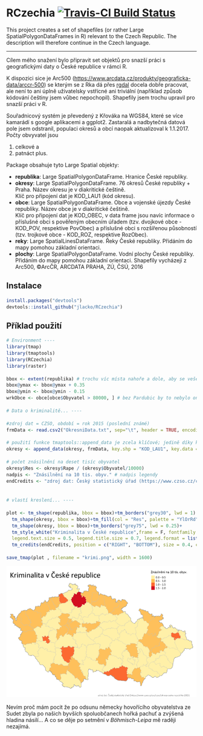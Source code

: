 # RCzechia  [![Travis-CI Build Status](https://travis-ci.org/jlacko/RCzechia.svg?branch=master)](https://travis-ci.org/jlacko/RCzechia)

This project creates a set of shapefiles (or rather Large SpatialPolygonDataFrames in R) relevant to the Czech Republic. The description will therefore continue in the Czech language.
- - - - - 
Cílem mého snažení bylo připravit set objektů pro snazší práci s geografickými daty o České republice v rámci R. 

K dispozici sice je Arc500 (https://www.arcdata.cz/produkty/geograficka-data/arccr-500) se kterým se z Rka dá přes [rgdal](https://cran.r-project.org/web/packages/rgdal/index.html) docela dobře pracovat, ale není to ani úplně uživatelsky vstřícné ani triviální (například způsob kódování češtiny jsem vůbec nepochopil). Shapefily jsem trochu upravil pro snazší práci v R.

Souřadnicový systém je převedený z Křováka na WGS84, které se více kamarádí s google aplikacemi a ggplot2. Zastaralá a nadbytečná datová pole jsem odstranil, populaci okresů a obcí naopak aktualizoval k 1.1.2017. Počty obvyvatel jsou  
1) celkové a  
2) patnáct plus.

Package obsahuje tyto Large Spatial objekty:
* **republika**: Large SpatialPolygonDataFrame. Hranice České republiky.
* **okresy**: Large SpatialPolygonDataFrame. 76 okresů České republiky + Praha. Název okresu je v diakritické češtině.  
Klíč pro připojení dat je KOD_LAU1 (kód okresu).
* **obce**: Large SpatialPolygonDataFrame. Obce a vojenské újezdy České republiky. Název obce je v diakritické češtině.  
Klíč pro připojení dat je  KOD_OBEC, v data frame jsou navíc informace o příslušné obci s pověřeným obecním úřadem (tzv. dvojkové obce - KOD_POV, respektive PovObec) a příslušné obci s rozšířenou působností (tzv. trojkové obce - KOD_ROZ, respektive RozObec).
* **reky**: Large SpatialLinesDataFrame. Řeky České republiky. Přidáním do mapy pomohou základní orientaci.  
* **plochy**: Large SpatialPolygonDataFrame. Vodní plochy České republiky. Přidáním do mapy pomohou základní orientaci. 
Shapefily vycházejí z Arc500, ©ArcČR, ARCDATA PRAHA, ZÚ, ČSÚ, 2016

## Instalace  
``` R
install.packages("devtools")  
devtools::install_github("jlacko/RCzechia")
```

## Příklad použití
``` R
# Environment ----
library(tmap)
library(tmaptools)
library(RCzechia)
library(raster)

bbox <- extent(republika) # trochu víc místa nahoře a dole, aby se vešel nadpis & legenda
bbox@ymax <- bbox@ymax + 0.35
bbox@ymin <- bbox@ymin - 0.15
wrkObce <- obce[obce$Obyvatel > 80000, ] # bez Pardubic by to nebylo ono...

# Data o kriminalitě... ----

#zdroj dat = CZSO, období = rok 2015 (poslední známé)
frmData <- read.csv2("OkresniData.txt", sep="\t", header = TRUE, encoding = "UTF-8")

# použití funkce tmaptools::append_data je zcela klíčové; jedině díky klíči jsou data konzistentní.
okresy <- append_data(okresy, frmData, key.shp = "KOD_LAU1", key.data = "LAU1")

# počet znásilnění na deset tisíc obyvatel
okresy$Res <- okresy$Rape / (okresy$Obyvatel/10000)
nadpis <- "Znásilnění na 10 tis. obyv." # nadpis legendy
endCredits <- "zdroj dat: Český statistický úřad (https://www.czso.cz/csu/czso/okresy-ceske-republiky-2015)"


# vlastí kreslení... ----

plot <- tm_shape(republika, bbox = bbox)+tm_borders("grey30", lwd = 1) +
  tm_shape(okresy, bbox = bbox)+tm_fill(col = "Res", palette = "YlOrRd", title = nadpis)+
  tm_shape(okresy, bbox = bbox)+tm_borders("grey75", lwd = 0.25)+
  tm_style_white("Kriminalita v České republice",frame = F, fontfamily = "Calibri", 
  legend.text.size = 0.5, legend.title.size = 0.7, legend.format = list(text.separator=  "-"))+
  tm_credits(endCredits, position = c("RIGHT", "BOTTOM"), size = 0.4, col = "grey35")

save_tmap(plot , filename = "krimi.png", width = 1600)
```
![](krimi.png)

Nevím proč mám pocit že po odsunu německy hovořícího obyvatelstva ze Sudet zbyla po našich byvších spoluobčanech hořká pachuť a zvýšená hladina násilí... A co se děje po setmění v *Böhmisch-Leipa* mě raději nezajímá.
